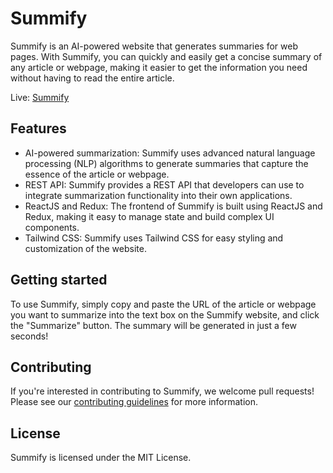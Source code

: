 # Summify
Summify is an AI-powered website that generates summaries for web pages. With Summify, you can quickly and easily get a concise summary of any article or webpage, making it easier to get the information you need without having to read the entire article.

Live: [Summify](https://summify.aswinkrishna.com/)

## Features

- AI-powered summarization: Summify uses advanced natural language processing (NLP) algorithms to generate summaries that capture the essence of the article or webpage.
- REST API: Summify provides a REST API that developers can use to integrate summarization functionality into their own applications.
- ReactJS and Redux: The frontend of Summify is built using ReactJS and Redux, making it easy to manage state and build complex UI components.
- Tailwind CSS: Summify uses Tailwind CSS for easy styling and customization of the website.

## Getting started

To use Summify, simply copy and paste the URL of the article or webpage you want to summarize into the text box on the Summify website, and click the "Summarize" button. The summary will be generated in just a few seconds!

## Contributing

If you're interested in contributing to Summify, we welcome pull requests! Please see our [contributing guidelines](CONTRIBUTING.md) for more information.

## License

Summify is licensed under the MIT License.
